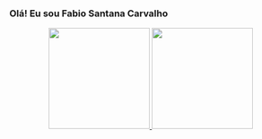 ### Olá! Eu sou Fabio Santana Carvalho
<div align="center">
  <a href="https://github.com/rafaballerini">
  <img height="180em" src="https://github-readme-stats.vercel.app/api?username=rafaballerini&show_icons=true&theme=dracula&include_all_commits=true&count_private=true"/>
  <img height="180em" src="https://github-readme-stats.vercel.app/api/top-langs/?username=rafaballerini&layout=compact&langs_count=7&theme=dracula"/>
</div>

<!--
**Fsc2604/Fsc2604** is a ✨ _special_ ✨ repository because its `README.md` (this file) appears on your GitHub profile.

Here are some ideas to get you started:

- 🔭 Tecnólogo em Análise e desenvolvimento de sistemas
- 🌱 Estudando Java back-end
- 💬 Ask me about ...
- 📫 Contate-me no email:fab2018sc@gmail.com
- 😄 Pronouns: ...
- ⚡ Fun fact: ...
-->
